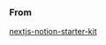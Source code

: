 ### From
[nextjs-notion-starter-kit](https://github.com/transitive-bullshit/nextjs-notion-starter-kit)
